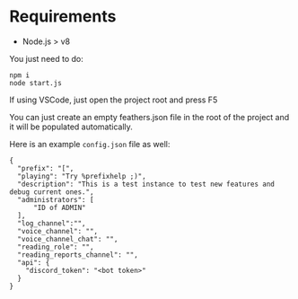 # Requirements
 - Node.js > v8

 You just need to do:

 ```
 npm i
 node start.js
 ```

 If using VSCode, just open the project root and press F5

You can just create an empty feathers.json file in the root of the project and it will be populated automatically.

Here is an example `config.json` file as well:
```
{
  "prefix": "[",
  "playing": "Try %prefixhelp ;)",
  "description": "This is a test instance to test new features and debug current ones.",
  "administrators": [
      "ID of ADMIN"
  ],
  "log_channel":"",
  "voice_channel": "",
  "voice_channel_chat": "",
  "reading_role": "",
  "reading_reports_channel": "",
  "api": {
    "discord_token": "<bot token>"
  }
}
```